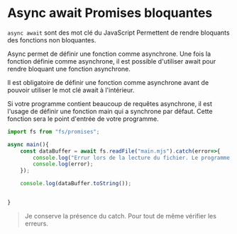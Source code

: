 # Async await Promises bloquantes

`async await` sont des mot clé du JavaScript Permettent de rendre bloquants des fonctions non bloquantes.

Async permet de définir une fonction comme asynchrone. Une fois la fonction définie comme asynchrone, il est possible d'utiliser await pour rendre bloquant une fonction asynchrone. 

Il est obligatoire de définir une fonction comme asynchrone avant de pouvoir utiliser le mot clé await à l'intérieur.

Si votre programme contient beaucoup de requêtes asynchrone, il est l'usage de définir une fonction main qui a synchrone par défaut. Cette fonction sera le point d'entrée de votre programme. 

```js
import fs from "fs/promises";

async main(){
    const dataBuffer = await fs.readFile("main.mjs").catch(error=>{
        console.log("Errur lors de la lecture du fichier. Le programme doit d'appeller main.mjs");
        console.log(error);
    });

    console.log(dataBuffer.toString());


}
```

> Je conserve la présence du catch. Pour tout de même vérifier les erreurs.